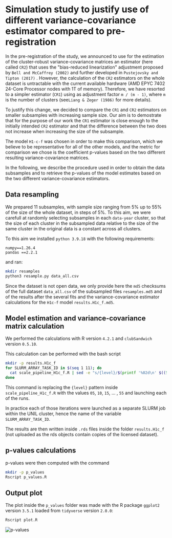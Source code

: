Simulation study to justify use of different variance-covariance estimator compared to pre-registration
===
In the pre-registration of the study, we announced to use for the estimation of the cluster-robust variance-covariance matrices an estimator (here called `CR2`) that uses the "bias-reduced linearization" adjustment proposed by `Bell and McCaffrey (2002)` and further developed in `Pustejovsky and Tipton (2017)` .
However, the calculation of the `CR2` estimators on the whole dataset is untractable with the current available hardware (AMD EPYC 7402 24-Core Processor nodes with 1T of memory). Therefore, we have resorted to a simpler estimator (`CR1`) using as adjustment factor  `m / (m - 1)`, where `m` is the number of clusters (see`Liang & Zeger (1986)` for more details).

To justify this change, we decided to compare the `CR1` and `CR2` estimators on smaller subsamples with increasing sample size. Our aim is to demostrate that for the purpose of our work the `CR1` estimator is close enough to the initially intended `CR2` estimator and that the difference between the two does not increase when increasing the size of the subsample.

The model `H1-c-f` was chosen in order to make this comparison, which we believe to be representative for all of the other models, and the metric for comparison we chose is the coefficient p-values based on the two different resulting variance-covariance matrices.

In the following, we describe the procedure used in order to obtain the data subsamples and to retrieve the p-values of the model estimates based on the two different variance-covariance estimators.


## Data resampling

We prepared 11 subsamples, with sample size ranging from 5% up to 55% of the size of the whole dataset, in steps of 5%. To this aim, we were carefull at randomly selecting subsamples in each `data-year` cluster, so that the size of each cluster in the subsampled data relative to the size of the same cluster in the original data is a constant across all clusters.

To this aim we installed `python 3.9.18` with the following requirements:

```
numpy==1.26.4
pandas ==2.2.1
```

and ran:

```bash
mkdir resamples
python3 resample.py data_all.csv
```

Since the dataset is not open data, we only provide here the `md5` checksums of the full dataset `data_all.csv` of the subsampled files `resamples.md5` and of the results after the several fits and the variance-covariance estimator calculations for the `H1c-f` model `results.H1c_f.md5`.

## Model estimation and variance-covariance matrix calculation

We performed the calculations with R version `4.2.1` and `clubSandwich` version `0.5.10`.

This calculation can be performed with the bash script

```bash
mkdir -p results.H1c_f
for SLURM_ARRAY_TASK_ID in $(seq 1 11); do
  cat scale_pipeline_H1c_f.R | sed -e "s/{level}/$(printf '%02d\n' $((5*${SLURM_ARRAY_TASK_ID})))/" | R --slave
done
```

This command is replacing the `{level}` pattern inside `scale_pipeline_H1c_f.R` with the values `05`, `10`, `15`, ... , `55` and launching each of the runs.

In practice each of those iterations were launched as a separate SLURM job within the UNIL cluster, hence the name of the variable `SLURM_ARRAY_TASK_ID`.

The results are then written inside `.rds` files inside the folder `results.H1c_f` (not uploaded as the rds objects contain copies of the licensed dataset).

## p-values calculations

p-values were then computed with the command

```bash
mkdir -p p_values
Rscript p_values.R
```

## Output plot

The plot inside the `p_values` folder was made with the R package `ggplot2` version `3.5.1` loaded from `tidyverse` version `2.0.0`:

```bash
Rscript plot.R
```

![p-values](https://github.com/calvofl0/GWP-postprocessing/blob/main/p_values/p_values_ggplot2.png?raw=true)
